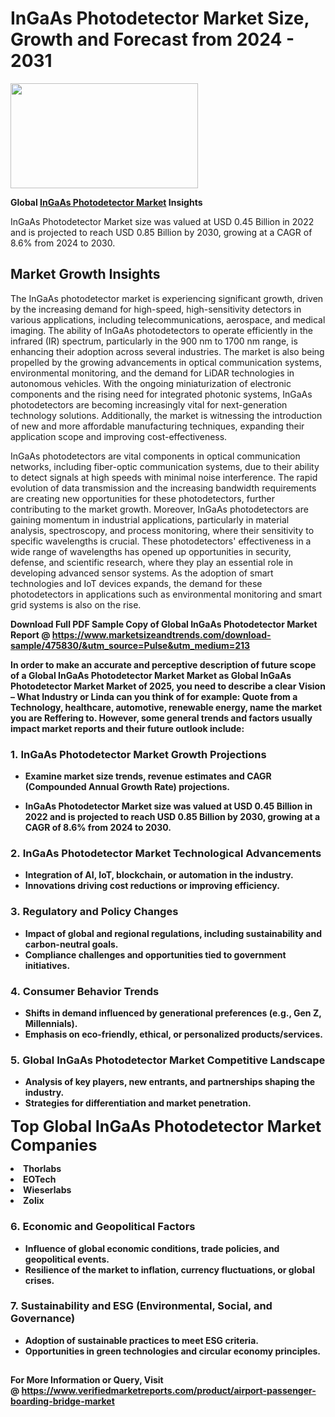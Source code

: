 <H1>InGaAs Photodetector Market Size, Growth and Forecast from 2024 - 2031</H1><img class="aligncenter size-medium wp-image-584254" src="https://thirdeyenews.in/wp-content/uploads/2024/09/Global-Market-Research-300x168.jpeg" alt="" width="300" height="168" /><p><strong>Global&nbsp;<a href="https://www.marketsizeandtrends.com/download-sample/475830/&amp;utm_source=Pulse&amp;utm_medium=213">InGaAs Photodetector Market</a> Insights</strong></p><p>InGaAs Photodetector Market size was valued at USD 0.45 Billion in 2022 and is projected to reach USD 0.85 Billion by 2030, growing at a CAGR of 8.6% from 2024 to 2030.</p><p><h2>Market Growth Insights</h2> <p>The InGaAs photodetector market is experiencing significant growth, driven by the increasing demand for high-speed, high-sensitivity detectors in various applications, including telecommunications, aerospace, and medical imaging. The ability of InGaAs photodetectors to operate efficiently in the infrared (IR) spectrum, particularly in the 900 nm to 1700 nm range, is enhancing their adoption across several industries. The market is also being propelled by the growing advancements in optical communication systems, environmental monitoring, and the demand for LiDAR technologies in autonomous vehicles. With the ongoing miniaturization of electronic components and the rising need for integrated photonic systems, InGaAs photodetectors are becoming increasingly vital for next-generation technology solutions. Additionally, the market is witnessing the introduction of new and more affordable manufacturing techniques, expanding their application scope and improving cost-effectiveness.</p> <p><strong></strong></p> <p>InGaAs photodetectors are vital components in optical communication networks, including fiber-optic communication systems, due to their ability to detect signals at high speeds with minimal noise interference. The rapid evolution of data transmission and the increasing bandwidth requirements are creating new opportunities for these photodetectors, further contributing to the market growth. Moreover, InGaAs photodetectors are gaining momentum in industrial applications, particularly in material analysis, spectroscopy, and process monitoring, where their sensitivity to specific wavelengths is crucial. These photodetectors' effectiveness in a wide range of wavelengths has opened up opportunities in security, defense, and scientific research, where they play an essential role in developing advanced sensor systems. As the adoption of smart technologies and IoT devices expands, the demand for these photodetectors in applications such as environmental monitoring and smart grid systems is also on the rise. <p><strong></p><p><span class=""><strong>Download Full PDF Sample Copy of Global InGaAs Photodetector Market Report</strong> @ <a href="https://www.marketsizeandtrends.com/download-sample/475830/&amp;utm_source=Pulse&amp;utm_medium=213" target="_blank">https://www.marketsizeandtrends.com/download-sample/475830/&amp;utm_source=Pulse&amp;utm_medium=213</a></span></p><p>In order to make an accurate and perceptive description of future scope of a Global&nbsp;InGaAs Photodetector Market Market as Global&nbsp;InGaAs Photodetector Market Market of 2025, you need to describe a clear Vision &ndash; What Industry or Linda can you think of for example: Quote from a Technology, healthcare, automotive, renewable energy, name the market you are Reffering to. However, some general trends and factors usually impact market reports and their future outlook include:</p><h3>1.&nbsp;<strong>InGaAs Photodetector Market Growth Projections</strong></h3><ul><li>Examine market size trends, revenue estimates and CAGR (Compounded Annual Growth Rate) projections.</li><li><p>InGaAs Photodetector Market size was valued at USD 0.45 Billion in 2022 and is projected to reach USD 0.85 Billion by 2030, growing at a CAGR of 8.6% from 2024 to 2030.</p></li></ul><h3>2.&nbsp;<strong>InGaAs Photodetector Market Technological Advancements</strong></h3><ul><li>Integration of AI, IoT, blockchain, or automation in the industry.</li><li>Innovations driving cost reductions or improving efficiency.</li></ul><h3>3.&nbsp;<strong>Regulatory and Policy Changes</strong></h3><ul><li>Impact of global and regional regulations, including sustainability and carbon-neutral goals.</li><li>Compliance challenges and opportunities tied to government initiatives.</li></ul><h3>4.&nbsp;<strong>Consumer Behavior Trends</strong></h3><ul><li>Shifts in demand influenced by generational preferences (e.g., Gen Z, Millennials).</li><li>Emphasis on eco-friendly, ethical, or personalized products/services.</li></ul><h3>5.&nbsp;<strong>Global InGaAs Photodetector Market Competitive Landscape</strong></h3><ul><li>Analysis of key players, new entrants, and partnerships shaping the industry.</li><li>Strategies for differentiation and market penetration.</li></ul><p data-pm-slice="1 1 []"><span style="color: inherit; font-family: inherit; font-size: 25px;">Top Global InGaAs Photodetector Market Companies</span></p><div class="" data-test-id=""><p><li>Thorlabs</li><li> EOTech</li><li> Wieserlabs</li><li> Zolix</li></p></div><h3>6.&nbsp;<strong>Economic and Geopolitical Factors</strong></h3><ul><li>Influence of global economic conditions, trade policies, and geopolitical events.</li><li>Resilience of the market to inflation, currency fluctuations, or global crises.</li></ul><h3>7.&nbsp;<strong>Sustainability and ESG (Environmental, Social, and Governance)</strong></h3><ul><li>Adoption of sustainable practices to meet ESG criteria.</li><li>Opportunities in green technologies and circular economy principles.</li></ul><h2><strong style="font-size: 14px;">For More Information or Query, Visit @&nbsp;</strong><a style="background-color: #ffffff; font-size: 14px;" href="https://www.marketsizeandtrends.com/report/ingaas-photodetector-market/" target="_blank">https://www.verifiedmarketreports.com/product/airport-passenger-boarding-bridge-market</a></h2>
